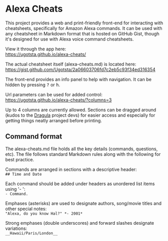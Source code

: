 # Alexa Cheats
This project provides a web and print-friendly front-end for interacting with cheatsheets, specifically for Amazon Alexa commands. It can be used with any cheatsheet in Markdown format that is hosted on GitHub Gist, though it's designed for use with Alexa voice command cheatsheets.

View it through the app here:  
https://ugotsta.github.io/alexa-cheats/

The actual cheatsheet itself (alexa-cheats.md) is located here:  
https://gist.github.com/Ugotsta/2a06603706fd7c2eb5c93f34ed316354

The front-end provides an info panel to help with navigation. It can be hidden by pressing <kbd>?</kbd> or <kbd>h</kbd>.

Url parameters can be used for added control:  
https://ugotsta.github.io/alexa-cheats/?columns=3

Up to 4 columns are currently allowed. Sections can be dragged around (kudos to the [Dragula](https://bevacqua.github.io/dragula/) project devs) for easier access and especially for getting things neatly arranged before printing.

## Command format
The alexa-cheats.md file holds all the key details (commands, questions, etc). The file follows standard Markdown rules along with the following for best practice.

Commands are arranged in sections with a descriptive header:  
`## Time and Date`

Each command should be added under headers as unordered list items using '- ':  
`- Command.`

Emphases (asterisks) are used to designate authors, song/movie titles and other special notes:  
`"Alexa, do you know Hal?" *- 2001*`

Strong emphases (double underscores) and forward slashes designate variations:  
`__Hawaii/Paris/London__`
